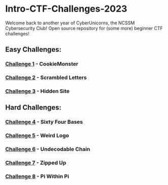 # Intro-CTF-Challenges-2023

Welcome back to another year of CyberUnicorns, the NCSSM Cybersecurity Club! Open source repository for (some more) beginner CTF challenges!

## Easy Challenges:

### [Challenge 1](https://cyberunicorns.github.io/Intro-CTF-Challenges-2023/CookieMonster/) - CookieMonster

### [Challenge 2](https://github.com/CyberUnicorns/Intro-CTF-Challenges-2023/tree/main/ScrambledLetters) - Scrambled Letters

### [Challenge 3](https://github.com/CyberUnicorns/Intro-CTF-Challenges-2023/tree/main/c2) - Hidden Site

## Hard Challenges:

### [Challenge 4](https://github.com/CyberUnicorns/Intro-CTF-Challenges-2023/tree/main/SixtyFourBases) - Sixty Four Bases

### [Challenge 5](https://github.com/CyberUnicorns/Intro-CTF-Challenges-2023/tree/main/WeirdLogo) - Weird Logo

### [Challenge 6](https://github.com/CyberUnicorns/Intro-CTF-Challenges-2023/tree/main/UndecodableChain) - Undecodable Chain

### [Challenge 7](https://github.com/CyberUnicorns/Intro-CTF-Challenges-2023/tree/main/ZippedUp) - Zipped Up

### [Challenge 8](https://github.com/CyberUnicorns/Intro-CTF-Challenges-2023/tree/main/PiWithinPi) - Pi Within Pi
